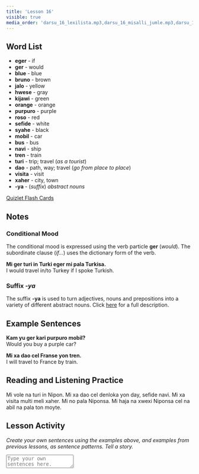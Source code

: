 ```yaml
---
title: 'Lesson 16'
visible: true
media_order: 'darsu_16_lexilista.mp3,darsu_16_misalli_jumle.mp3,darsu_16_doxoli_abyasa.mp3'
---
```


## Word List

* **eger** - if
* **ger** - would
* **blue** - blue
* **bruno** - brown
* **jalo** - yellow
* **hwese** - gray
* **kijawi** - green
* **orange** - orange
* **purpuro** - purple
* **roso** - red
* **sefide** - white
* **syahe** - black
* **mobil** - car
* **bus** - bus
* **navi** - ship
* **tren** - train
* **turi** - trip; travel (_as a tourist_)
* **dao** - path, way; travel (_go from place to place_)
* **visita** - visit
* **xaher** - city, town
* **-ya** - (_suffix_) _abstract nouns_

[Quizlet Flash Cards](https://quizlet.com/652357995/globasa-101-lesson-16-flash-cards/)

## Notes
### Conditional Mood

The conditional mood is expressed using the verb particle **ger** (_would_). The subordinate clause (_if..._) uses the dictionary form of the verb.

**Mi ger turi in Turki eger mi pala Turkisa.**  
I would travel in/to Turkey if I spoke Turkish.

### Suffix _-ya_

The suffix **-ya** is used to turn adjectives, nouns and prepositions into a variety of different abstract nouns. Click [here](http://xwexi.globasa.net/eng/gramati/inharelexi) for a full description.

## Example Sentences

**Kam yu ger kari purpuro mobil?**  
Would you buy a purple car?

**Mi xa dao cel Franse yon tren.**  
I will travel to France by train.

## Reading and Listening Practice

Mi vole na turi in Nipon. Mi xa dao cel denloka yon day, sefide navi. Mi xa visita multi meli xaher. Mi no pala Niponsa. Mi haja na xwexi Niponsa cel na abil na pala ton moyte. 

## Lesson Activity

_Create your own sentences using the examples above, and examples from previous lessons, as sentence patterns. Tell a story._

<textarea width="100%" spellcheck="false" placeholder="Type your own sentences here."></textarea>